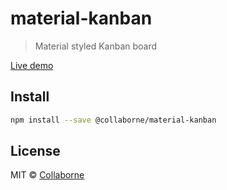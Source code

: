 # material-kanban

> Material styled Kanban board

[Live demo](https://www.chromatic.com/library?appId=6364caec461898ab3dc03221)

## Install

```bash
npm install --save @collaborne/material-kanban
```

## License

MIT © [Collaborne](https://github.com/Collaborne)
